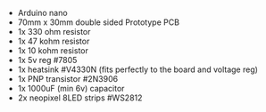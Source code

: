 - Arduino nano
- 70mm x 30mm double sided Prototype PCB
- 1x 330 ohm resistor
- 1x 47 kohm resistor
- 1x 10 kohm resistor
- 1x 5v reg #7805
- 1x heatsink #V4330N (fits perfectly to the board and voltage reg)
- 1x PNP transistor #2N3906
- 1x 1000uF (min 6v) capacitor
- 2x neopixel 8LED strips #WS2812
